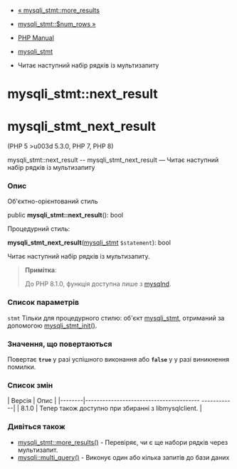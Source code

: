 - [« mysqli_stmt::more_results](mysqli-stmt.more-results.md)
- [mysqli_stmt::$num_rows »](mysqli-stmt.num-rows.md)

- [PHP Manual](index.md)
- [mysqli_stmt](class.mysqli-stmt.md)
- Читає наступний набір рядків із мультизапиту

# mysqli_stmt::next_result

# mysqli_stmt_next_result

(PHP 5 \>u003d 5.3.0, PHP 7, PHP 8)

mysqli_stmt::next_result -- mysqli_stmt_next_result — Читає наступний
набір рядків із мультизапиту

### Опис

Об'єктно-орієнтований стиль

public **mysqli_stmt::next_result**(): bool

Процедурний стиль:

**mysqli_stmt_next_result**([mysqli_stmt](class.mysqli-stmt.md)
`$statement`): bool

Читає наступний набір рядків із мультизапиту.

> **Примітка**:
>
> До PHP 8.1.0, функція доступна лише з [mysqlnd](book.mysqlnd.md).

### Список параметрів

`stmt`
Тільки для процедурного стилю: об'єкт
[mysqli_stmt](class.mysqli-stmt.md), отриманий за допомогою
[mysqli_stmt_init()](mysqli.stmt-init.md).

### Значення, що повертаються

Повертає **`true`** у разі успішного виконання або **`false`** у
у разі виникнення помилки.

### Список змін

| Версія | Опис |
|--------|---------------------------------------- ------------|
| 8.1.0 | Тепер також доступно при збиранні з libmysqlclient. |

### Дивіться також

- [mysqli_stmt::more_results()](mysqli-stmt.more-results.md) -
Перевіряє, чи є ще набори рядків через мультизапит.
- [mysqli::multi_query()](mysqli.multi-query.md) - Виконує один
або кілька запитів до бази даних

